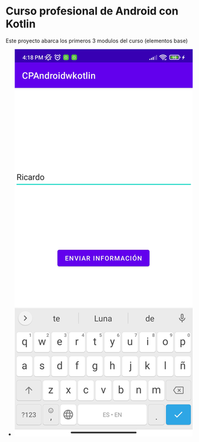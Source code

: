 # Curso profesional de Android con Kotlin

Este proyecto abarca los primeros 3 modulos del curso (elementos base)


 - <img src="https://github.com/RicardoLunaRivera/AndroidKotlin-CodigoFacilito/blob/elementos-base/img/main.jpg"/> 

